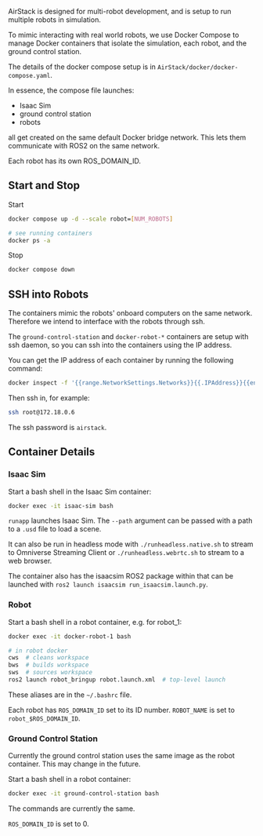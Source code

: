 
AirStack is designed for multi-robot development, and is setup to run multiple robots in simulation.

To mimic interacting with real world robots, we use Docker Compose to manage Docker containers that isolate the simulation, each robot, and the ground control station.


The details of the docker compose setup is in `AirStack/docker/docker-compose.yaml`.

In essence, the compose file launches:

- Isaac Sim
- ground control station
- robots

all get created on the same default Docker bridge network. 
This lets them communicate with ROS2 on the same network.


Each robot has its own ROS_DOMAIN_ID.

## Start and Stop
Start
```bash
docker compose up -d --scale robot=[NUM_ROBOTS]

# see running containers
docker ps -a
```

Stop
```bash
docker compose down
```


## SSH into Robots
The containers mimic the robots' onboard computers on the same network. Therefore we intend to interface with the robots through ssh.

The `ground-control-station` and `docker-robot-*` containers are setup with ssh daemon, so you can ssh into the containers using the IP address.

You can get the IP address of each container by running the following command:

```bash
docker inspect -f '{{range.NetworkSettings.Networks}}{{.IPAddress}}{{end}}' [CONTAINER-NAME]
```
Then ssh in, for example:
```bash
ssh root@172.18.0.6
```

The ssh password is `airstack`.


## Container Details


### Isaac Sim
Start a bash shell in the Isaac Sim container:
```bash
docker exec -it isaac-sim bash
```


`runapp` launches Isaac Sim.
The `--path` argument can be passed with a path to a `.usd` file to load a scene.

It can also be run in headless mode with `./runheadless.native.sh` to stream to Omniverse Streaming Client or `./runheadless.webrtc.sh` to stream to a web browser.

The container also has the isaacsim ROS2 package within that can be launched with `ros2 launch isaacsim run_isaacsim.launch.py`. 

### Robot
Start a bash shell in a robot container, e.g. for robot_1:
```bash
docker exec -it docker-robot-1 bash
```

```bash
# in robot docker
cws  # cleans workspace
bws  # builds workspace
sws  # sources workspace
ros2 launch robot_bringup robot.launch.xml  # top-level launch 
```

These aliases are in the `~/.bashrc` file.

Each robot has `ROS_DOMAIN_ID` set to its ID number. `ROBOT_NAME` is set to `robot_$ROS_DOMAIN_ID`.

### Ground Control Station
Currently the ground control station uses the same image as the robot container. This may change in the future.

Start a bash shell in a robot container:
```bash
docker exec -it ground-control-station bash
```

The commands are currently the same.

`ROS_DOMAIN_ID` is set to 0.